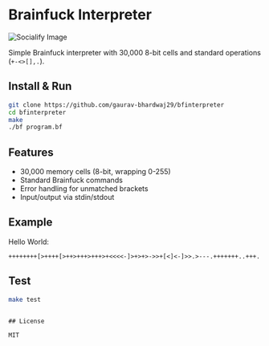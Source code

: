 # Brainfuck Interpreter
![Socialify Image](https://socialify.git.ci/gaurav-bhardwaj29/bfinterpreter/image?custom_description=execute+esoteric+code&description=1&font=Source+Code+Pro&language=1&name=1&pattern=Signal&stargazers=1&theme=Light)

Simple Brainfuck interpreter with 30,000 8-bit cells and standard operations (`+-<>[],.`).

## Install & Run

```bash
git clone https://github.com/gaurav-bhardwaj29/bfinterpreter
cd bfinterpreter
make
./bf program.bf
```

## Features

- 30,000 memory cells (8-bit, wrapping 0-255)
- Standard Brainfuck commands
- Error handling for unmatched brackets
- Input/output via stdin/stdout

## Example

Hello World:
```brainfuck
++++++++[>++++[>++>+++>+++>+<<<<-]>+>+>->>+[<]<-]>>.>---.+++++++..+++.
```

## Test

```bash
make test
```



```

## License

MIT
